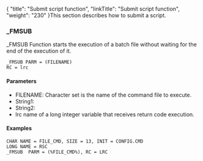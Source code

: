 {
    "title": "Submit script function",
    "linkTitle": "Submit script function",
    "weight": "230"
}This section describes how to submit a script.

### \_FMSUB

\_FMSUB Function starts the execution of a batch file without waiting for the end of the execution of it.



    _FMSUB PARM = (FILENAME)
    RC = lrc

#### Parameters

-   FILENAME: Character set is the name of the command file to execute.
-   String1:
-   String2:
-   lrc name of a long integer variable that receives return code execution.

#### Examples



    CHAR NAME = FILE_CMD, SIZE = 13, INIT = CONFIG.CMD
    LONG NAME = RSC
    _FMSUB  PARM = (%FILE_CMD%), RC = LRC
